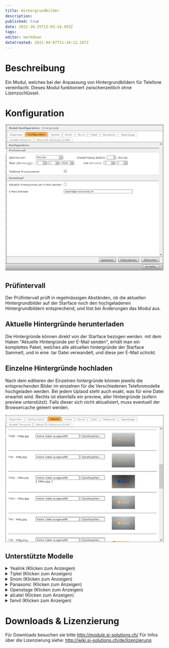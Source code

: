 ```yaml
---
title: Hintergrundbilder
description: 
published: true
date: 2022-10-25T13:03:14.455Z
tags: 
editor: markdown
dateCreated: 2021-04-07T11:34:12.107Z
---
```


# Beschreibung
Ein Modul, welches bei der Anpassung von Hintergrundbildern für Telefone vereinfacht. 
Dieses Modul funktioniert zwischenzeitlich ohne Lizenzschlüssel.

# Konfiguration
![Download](/uploads/hintergrundbilder/download.png "Download")
## Prüfintervall
Der Prüfintervall prüft in regelmässigen Abständen, ob die aktuellen Hintergrundbilder auf der Starface noch den hochgeladenen Hintergrundbildern entsprechend, und löst bei Änderungen das Modul aus.
## Aktuelle Hintergründe herunterladen
Die Hintergründe können direkt von der Starface bezogen werden. mit dem Haken "Aktuelle Hintergründe per E-Mail senden", erhält man ein komplettes Paket, welches alle aktuellen hintergründe der Starface Sammelt, und in eine .tar Datei verwandelt, und diese per E-Mail schickt.

## Einzelne Hintergründe hochladen
Nach dem editieren der Einzelnen hintergründe können jeweils die entsprechenden Bilder im einzelnen für die Verschiedenen Telefonmodelle hochgeladen werden.
Bei jedem Uplaod steht auch exakt, was für eine Datei erwartet wird.
Rechts ist ebenfalls ein preview, aller Hintergründe (sofern preview unterstützt). Falls dieser sich nicht aktualisiert, muss eventuell der Browsercache geleert werden.

![Upload](/uploads/hintergrundbilder/upload.png "Upload")

## Unterstützte Modelle

<details>
  <summary>Yealink (Klicken zum Anzeigen)</summary>
  
		yealink cp960
		yealink exp50
		yealink t26
		yealink t28
		yealink t29
		yealink t32
		yealink t38
		yealink t46
		yealink t46s
		yealink t46u
		yealink t48
		yealink t48s
		yealink t49
		yealink t52s
		yealink t54
		yealink t56
		yealink t57
		yealink t58
		yealink v59
  
  </details>
  
  <details>
  <summary>Tiptel (Klicken zum Anzeigen)</summary>
  
		tiptel ip 286
		tiptel ip 284
		tiptel 3130
		tiptel 3120
  
  </details>
  
  <details>
  <summary>Snom (Klicken zum Anzeigen)</summary>
  
		snomd785
		snomd375
		snom760
  
  </details>
  
  <details>
  <summary>Panasonic (Klicken zum Anzeigen)</summary>
  
		panasonic hdv330
		panasonic tgp600
		panasonic ut670
  
  </details>
  
  <details>
  <summary>Openstage (Klicken zum Anzeigen)</summary>
  
		openstage os80
		openstage os60
		openstrage os40
  
  </details>
  
  <details>
  <summary>alcatel (Klicken zum Anzeigen)</summary>
  
		alcatel temporis ip800
		alcatel temporis ip600
  
  </details>
    
  <details>
  <summary>fanvil (Klicken zum Anzeigen)</summary>

		fanvil x3 x4
		fanvil x5
		fanvil x6
		fanvil x7
</details>

# Downloads & Lizenzierung
Für Downloads besuchen sie bitte http://module.si-solutions.ch/
Für Infos über die Lizenzierung siehe: http://wiki.si-solutions.ch/de/lizenzierung